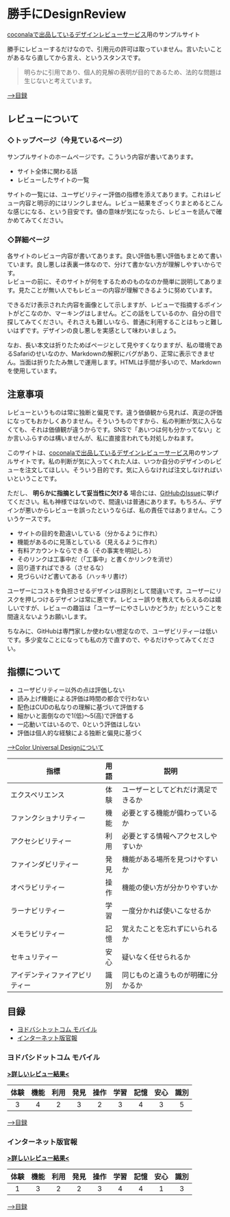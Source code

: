 <link rel="stylesheet" href="common.css" type="text/css"/>

# <span class="toplevel">勝手にDesignReview</span>
<span class="lessstronger">[coconalaで出品しているデザインレビューサービス](https://coconala.com/services/437905)用のサンプルサイト</span>

勝手にレビューするだけなので、引用元の許可は<span class="importanttext">取っていません</span>。言いたいことがあるなら直してから言え、というスタンスです。
> 明らかに引用であり、個人的見解の表明が目的であるため、法的な問題は生じないと考えています。

[-->目録](#tableofcontents)

## <span class="sectionlevel">レビューについて</span>
### <span class="paragraphlevel">◇トップページ（今見ているページ）</span>
サンプルサイトのホームページです。こういう内容が書いてあります。
- サイト全体に関わる話
- レビューしたサイトの一覧

サイトの一覧には、ユーザビリティー評価の指標を添えてあります。これはレビュー内容と明示的にはリンクしません。レビュー結果をざっくりまとめるとこんな感じになる、という目安です。値の意味が気になったら、レビューを読んで確かめてみてください。

### <span class="paragraphlevel">◇詳細ページ</span>
各サイトのレビュー内容が書いてあります。良い評価も悪い評価もまとめて書いています。良し悪しは表裏一体なので、分けて書かない方が理解しやすいからです。  
レビューの前に、そのサイトが何をするためのものなのか簡単に説明してあります。見たことが無い人でもレビューの内容が理解できるように努めています。

できるだけ表示された内容を画像として示しますが、レビューで指摘するポイントがどこなのか、マーキングはしません。どこの話をしているのか、自分の目で探してみてください。それさえも難しいなら、普通に利用することはもっと難しいはずです。デザインの良し悪しを実感として味わいましょう。

なお、長い本文は折りたためばページとして見やすくなりますが、私の環境であるSafariのせいなのか、Markdownの解釈にバグがあり、正常に表示できません。当面は折りたたみ無しで運用します。HTMLは手間が多いので、Markdownを使用しています。

## <span class="sectionlevel">注意事項</span>
レビューというものは常に独断と偏見です。違う価値観から見れば、真逆の評価になってもおかしくありません。そういうものですから、私の判断が気に入らなくても、それは価値観が違うからです。SNSで「あいつは何も分かってない」とか言いふらすのは構いませんが、私に直接言われても対処しかねます。

このサイトは、[coconalaで出品しているデザインレビューサービス](https://coconala.com/services/437905)用のサンプルサイトです。私の判断が気に入ってくれた人は、いつか自分のデザインのレビューを注文してほしい。そういう目的です。気に入らなければ注文しなければいいということです。

ただし、 __明らかに指摘として妥当性に欠ける__ 場合には、[GitHubのIssue](https://github.com/yumeryu-github/yumeryu-github.github.io/issues)に挙げてください。私も神様ではないので、間違いは普通にあります。もちろん、デザインが悪いからレビューを誤ったというならば、私の責任ではありません。こういうケースです。
- サイトの目的を勘違いしている（分かるように作れ）
- 機能があるのに見落としている（見えるように作れ）
- 有料アカウントならできる（その事実を明記しろ）
- そのリンクは工事中だ（「工事中」と書くかリンクを消せ）
- 回り道すればできる（させるな）
- 見づらいけど書いてある（ハッキリ書け）

ユーザーにコストを負担させるデザインは原則として間違いです。ユーザーにリスクを押しつけるデザインは常に悪です。レビュー誤りを教えてもらえるのは嬉しいですが、レビューの趣旨は「ユーザーにやさしいかどうか」だということを間違えないようお願いします。

ちなみに、GitHubは専門家しか使わない想定なので、ユーザビリティーは低いです。多少変なことになっても私の方で直すので、やるだけやってみてください。

## <span class="sectionlevel">指標について</span>
- ユーザビリティー以外の点は評価しない
- 読み上げ機能による評価は時間の都合で行わない
- 配色はCUDの私なりの理解に基づいて評価する
- 細かいと面倒なので1(低)〜5(高)で評価する
- 一応動いてはいるので、0という評価はしない
- 評価は個人的な経験による独断と偏見に基づく

<a href="http://www2.cudo.jp/wp/" target="_blank">-->Color Universal Designについて</a>

| 指標 | 用語 | 説明 |
| -----|:----:|------|
| エクスペリエンス | 体験 | ユーザーとしてどれだけ満足できるか |
| ファンクショナリティー | 機能 | 必要とする機能が備わっているか |
| アクセシビリティー | 利用 | 必要とする情報へアクセスしやすいか |
| ファインダビリティー | 発見 | 機能がある場所を見つけやすいか |
| オペラビリティー | 操作 | 機能の使い方が分かりやすいか |
| ラーナビリティー | 学習 | 一度分かれば使いこなせるか |
| メモラビリティー | 記憶 | 覚えたことを忘れずにいられるか |
| セキュリティー | 安心 | 疑いなく任せられるか |
| アイデンティファイアビリティー | 識別 | 同じものと違うものが明確に分かるか |

<a name="tableofcontents"></a>
## <span class="sectionlevel">目録</span>
- [ヨドバシトットコム モバイル](#yodobashidotcommobile)
- [インターネット版官報](#kanpointernetdesktop)

<a name="yodobashidotcommobile"></a>
### <span class="targetsite">ヨドバシドットコム モバイル</span>
__[>詳しいレビュー結果<](/yodobashidotcommobile/review.md)__

| 体験 | 機能 | 利用 | 発見 | 操作 | 学習 | 記憶 | 安心 | 識別 |
|:----:|:----:|:----:|:----:|:----:|:----:|:----:|:----:|:----:|
| 3    | 4    | 2    | 3    | 2    | 3    | 4    | 3    | 5    |

[-->目録](#tableofcontents)

<a name="kanpointernetdesktop"></a>
### <span class="targetsite">インターネット版官報</span>
__[>詳しいレビュー結果<](/kanpointernetdesktop/review.md)__

| 体験 | 機能 | 利用 | 発見 | 操作 | 学習 | 記憶 | 安心 | 識別 |
|:----:|:----:|:----:|:----:|:----:|:----:|:----:|:----:|:----:|
| 1    | 3    | 2    | 2    | 3    | 4    | 4    | 1    | 3    |

[-->目録](#tableofcontents)
